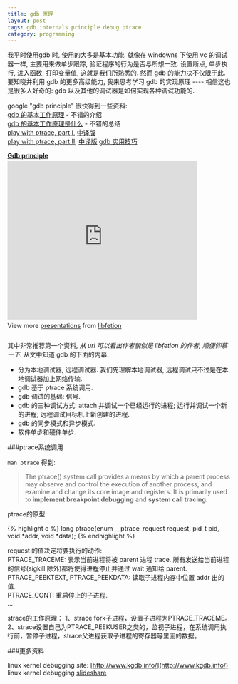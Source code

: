 ```yaml
---
title: gdb 原理
layout: post
tags: gdb internals principle debug ptrace
category: programming
---
```


我平时使用gdb 时, 使用的大多是基本功能. 就像在 windowns 下使用 vc 的调试器一样, 主要用来做单步跟踪, 验证程序的行为是否与所想一致. 设置断点, 单步执行, 进入函数, 打印变量值, 这就是我们所熟悉的. 然而 gdb 的能力决不仅限于此. 要知晓并利用 gdb 的更多高级能力, 我来思考学习 gdb 的实现原理 ---- 相信这也是很多人好奇的: gdb 以及其他的调试器是如何实现各种调试功能的.

google "gdb principle" 很快得到一些资料:  
[gdb 的基本工作原理](http://www.slideshare.net/libfetion/gdb-principle) - 不错的介绍  
[gdb 的基本工作原理是什么](http://www.spongeliu.com/linux/howgdbwork/) - 不错的总结  
[play with ptrace, part I](http://www.linuxjournal.com/article/6100), [中译版](http://www.kgdb.info/gdb/playing_with_ptrace_part_i/)  
[play with ptrace, part II](http://www.linuxjournal.com/node/6210/prin), [中译版](http://www.kgdb.info/gdb/playing_with_ptrace_part_ii)
[gdb 实用技巧](http://www.slideshare.net/xophiix/gdb-7792796)  

<div style="width:425px" id="__ss_7569363"> <strong style="display:block;margin:12px 0 4px"><a href="http://www.slideshare.net/libfetion/gdb-principle" title="Gdb principle" target="_blank">Gdb principle</a></strong> <iframe src="http://www.slideshare.net/slideshow/embed_code/7569363" width="425" height="355" frameborder="0" marginwidth="0" marginheight="0" scrolling="no"></iframe> <div style="padding:5px 0 12px"> View more <a href="http://www.slideshare.net/" target="_blank">presentations</a> from <a href="http://www.slideshare.net/libfetion" target="_blank">libfetion</a> </div> </div>

其中非常推荐第一个资料, *从 url 可以看出作者貌似是 libfetion 的作者, 顺便仰慕一下*. 从文中知道 gdb 的下面的内幕:  
+ 分为本地调试器, 远程调试器. 我们先理解本地调试器, 远程调试只不过是在本地调试器加上网络传输.  
+ gdb 基于 ptrace 系统调用.  
+ gdb 调试的基础: 信号.
+ gdb 的三种调试方式: attach 并调试一个已经运行的进程; 运行并调试一个新的进程; 远程调试目标机上新创建的进程.    
+ gdb 的同步模式和异步模式.  
+ 软件单步和硬件单步.  

###ptrace系统调用

`man ptrace` 得到:

> The ptrace() system call provides a means by which a parent process may observe and control the execution of another process, and examine and change its core image and registers. It is primarily used to **implement breakpoint debugging** and **system call tracing**.

ptrace的原型:

{% highlight c %}
long ptrace(enum __ptrace_request request, pid_t pid, void *addr, void *data);
{% endhighlight %}

request 的值决定将要执行的动作:  
PTRACE_TRACEME: 表示当前进程将被 parent 进程 trace. 所有发送给当前进程的信号(sigkill 除外)都将使得进程停止并通过 wait 通知给 parent.  
PTRACE_PEEKTEXT, PTRACE_PEEKDATA: 读取子进程内存中位置 addr 出的值.  
PTRACE_CONT: 重启停止的子进程.  
...

strace的工作原理：
1、strace fork子进程，设置子进程为PTRACE_TRACEME。  
2、strace设置自己为PTRACE_PEEKUSER之类的，监视子进程，在系统调用执行前，暂停子进程，strace父进程获取子进程的寄存器等里面的数据。  

###更多资料

linux kernel debugging site: [http://www.kgdb.info/](http://www.kgdb.info/)  
linux kernel debugging [slideshare](http://www.slideshare.net/libfetion/linux-kernel-debugging)  


